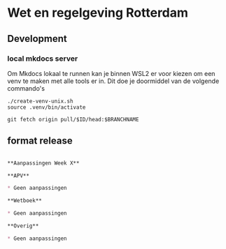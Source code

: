 # Wet en regelgeving Rotterdam

## Development

### local mkdocs server

Om Mkdocs lokaal te runnen kan je binnen WSL2 er voor kiezen om een venv te maken met alle tools er in. Dit doe je doormiddel van de volgende commando's

```
./create-venv-unix.sh
source .venv/bin/activate
```

`git fetch origin pull/$ID/head:$BRANCHNAME`


## format release

```md

**Aanpassingen Week X**

**APV**

* Geen aanpassingen

**Wetboek**

* Geen aanpassingen

**Overig**

* Geen aanpassingen

```